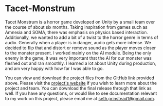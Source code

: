# Tacet-Monstrum

Tacet Monstrum is a horror game developed on Unity by a small team over the course of about six months. Taking inspiration from games such as Amnesia and SOMA, there was emphasis on physics based interaction. Additionally, we wanted to add a bit of a twist to the horror genre in terms of audio. Generally when a player is in danger, audio gets more intense. We decided to flip that and distort or remove sound as the player moves closer to the monster present. I worked mainly on the AI module. Being the only enemy in the game, it was very important that the AI for our monster was fleshed out and ran smoothly. I learned a lot about Unity during production, and am very happy with how far I was able to go.

You can view and download the project files from the GitHub link provided above. Please visit the [project's website](https://deepsilentstudio.wixsite.com/deepsilentstudio) if you wish to learn more about the project and team. You can download the final release through that link as well. If you have any questions, or would like to see documentation relevant to my work on this project, please email me at seth.grinstead1@gmail.com.
